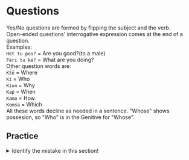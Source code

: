 # Questions
Yes/No questions are formed by flipping the subject and the verb.  
Open-ended questions' interrogative expression comes at the end of a question.  
Examples:  
`Het tu ṕos?` = Are you good?(to a male)  
`Fēri tu kē?` = What are you doing?  
Other question words are:  
`Kt́ē` = Where  
`Ki` = Who  
`Kĭun` = Why   
`Kaṕ` = When  
`Kamo` = How  
`Komśa` = Which  
All these words decline as needed in a sentence. "Whose" shows possesion, so "Who" is in the Genitive for "Whose".

## Practice
<details><summary>Identify the mistake in this section!</summary>
  Fēri tu kē? = What do you do?  
  Fēriḱani tu kē? = What are you doing?  
</details>
